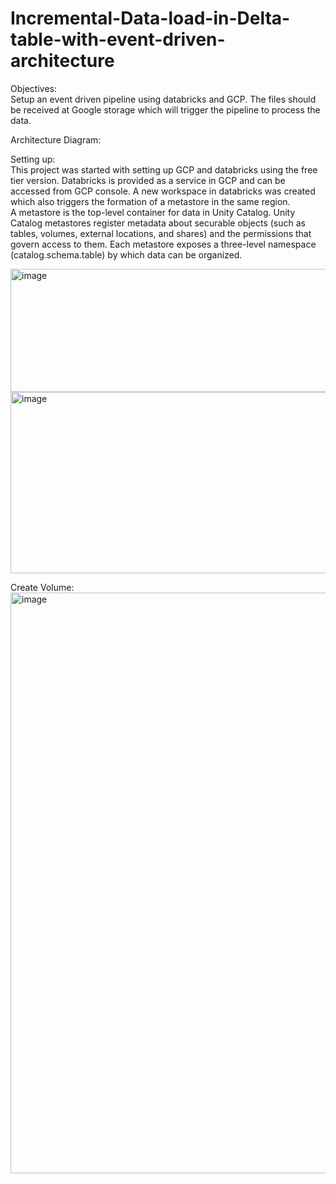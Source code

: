 # Incremental-Data-load-in-Delta-table-with-event-driven-architecture  

Objectives:  
Setup an event driven pipeline using databricks and GCP. The files should be received at Google storage which will trigger the pipeline to process the data.  
  
Architecture Diagram:  





Setting up:  
This project was started with setting up GCP and databricks using the free tier version. Databricks is provided as a service in GCP and can be accessed from GCP console. A new workspace in databricks was created which also triggers the formation of a metastore in the same region.  
A metastore is the top-level container for data in Unity Catalog. Unity Catalog metastores register metadata about securable objects (such as tables, volumes, external locations, and shares) and the permissions that govern access to them. Each metastore exposes a three-level namespace (catalog.schema.table) by which data can be organized.  
  
<img width="1128" height="197" alt="image" src="https://github.com/user-attachments/assets/f3d47a7c-a90f-414b-8892-4fb770aa8719" />  

<img width="620" height="290" alt="image" src="https://github.com/user-attachments/assets/d2e21aab-e96b-4040-8525-50f07a28e71c" />




Create Volume:  
<img width="959" height="929" alt="image" src="https://github.com/user-attachments/assets/9e96b554-9803-4860-b40b-2c21ad977469" />

